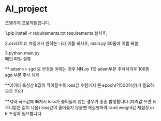 # AI_project
조별과제 프로젝트입니다.

1.pip install -r requirements.txt
requirements 설치후,

2.csv데이터 파일에서 원하는 나라 이름 복사후,  main.py 80줄에 이름 복붙

3.python main.py  
메인 파일 실행

** adam>> sgd 로 변경을 원하는 경후 NN.py 112 adam부분 주석처리후  106줄 sgd 부분 주석 해제

**데이터 특성상 lr값이 작아질수록 loss값 수렴까지 큰 epoch(약500이상)가 필요하므로 주의! 

**지역 극소값에 빠져서 loss가 줄어들지 않는 경우가 종종 발생합니다.(예측값 보면 터무니없은 값이 나옴) 
loss값이 줄어들지 않을땐 재실행하여 rand weight값 재설정 or lr 조정이 필요합니다.